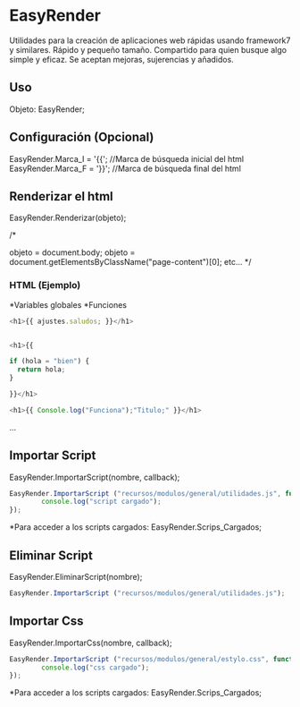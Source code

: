 # EasyRender
Utilidades para la creación de aplicaciones web rápidas usando framework7 y similares. Rápido y pequeño tamaño.
Compartido para quien busque algo simple y eficaz. Se aceptan mejoras, sujerencias y añadidos.



## Uso
<script type="text/javascript" src="recursos/modulos/EasyRender/EasyRender.js"></script>

Objeto: EasyRender;


## Configuración (Opcional)

EasyRender.Marca_I = '{{'; //Marca de búsqueda inicial del html
EasyRender.Marca_F = '}}'; //Marca de búsqueda final del html



## Renderizar el html

EasyRender.Renderizar(objeto);

/*

objeto = document.body;
objeto = document.getElementsByClassName("page-content")[0];
etc...
*/

### HTML (Ejemplo)

*Variables globales
*Funciones
```javascript
<h1>{{ ajustes.saludos; }}</h1>	 


<h1>{{ 

if (hola = "bien") {
  return hola;
}

}}</h1>	

<h1>{{ Console.log("Funciona");"Titulo;" }}</h1>	

```
...



## Importar Script

EasyRender.ImportarScript(nombre, callback);
```javascript
EasyRender.ImportarScript ("recursos/modulos/general/utilidades.js", function() {
        console.log("script cargado");
});
```
*Para acceder a los scripts cargados: EasyRender.Scrips_Cargados;


## Eliminar Script

EasyRender.EliminarScript(nombre);
```javascript
EasyRender.ImportarScript ("recursos/modulos/general/utilidades.js");
```


## Importar Css

EasyRender.ImportarCss(nombre, callback);
```javascript
EasyRender.ImportarScript ("recursos/modulos/general/estylo.css", function() {
        console.log("css cargado");
});
```
*Para acceder a los scripts cargados: EasyRender.Scrips_Cargados;










